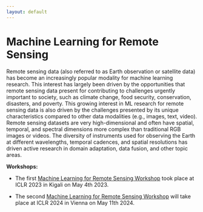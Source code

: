 ```yaml
---
layout: default
---
```

# Machine Learning for Remote Sensing
Remote sensing data (also referred to as Earth observation or satellite data) has become an increasingly popular modality for machine learning research. This interest has largely been driven by the opportunities that remote sensing data present for contributing to challenges urgently important to society, such as climate change, food security, conservation, disasters, and poverty. This growing interest in ML research for remote sensing data is also driven by the challenges presented by its unique characteristics compared to other data modalities (e.g., images, text, video). Remote sensing datasets are very high-dimensional and often have spatial, temporal, and spectral dimensions more complex than traditional RGB images or videos. The diversity of instruments used for observing the Earth at different wavelengths, temporal cadences, and spatial resolutions has driven active research in domain adaptation, data fusion, and other topic areas. 

**Workshops:**

* The first [Machine Learning for Remote Sensing Workshop](https://nasaharvest.github.io/ml-for-remote-sensing/iclr2023) took place at ICLR 2023 in Kigali on May 4th 2023. 

* The second [Machine Learning for Remote Sensing Workshop](https://ml-for-rs.github.io/iclr2024/) will take place at ICLR 2024 in Vienna on May 11th 2024. 